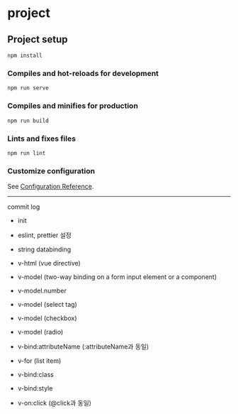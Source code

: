# project

## Project setup
```
npm install
```

### Compiles and hot-reloads for development
```
npm run serve
```

### Compiles and minifies for production
```
npm run build
```

### Lints and fixes files
```
npm run lint
```

### Customize configuration
See [Configuration Reference](https://cli.vuejs.org/config/).

---

commit log

- init

- eslint, prettier 설정

- string databinding

- v-html (vue directive)

- v-model (two-way binding on a form input element or a component)

- v-model.number

- v-model (select tag)

- v-model (checkbox)

- v-model (radio)

- v-bind:attributeName (:attributeName과 동일)

- v-for (list item)

- v-bind:class

- v-bind:style

- v-on:click (@click과 동일)